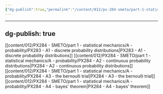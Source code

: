 ```yaml
---
{"dg-publish":true,"permalink":"/content/012/px-284-smeto/part-1-statistical-mechanics/a-probability/a-probability/","noteIcon":"1","created":"2024-11-25T10:50:32.000+00:00","updated":"2025-01-18T13:03:04.558+00:00"}
---
```

---
dg-publish: true
---
[[content/012/PX284 - SMETO/part 1 - statistical mechanics/A - probability/PX283 - A1 - discrete probability distributions\|PX283 - A1 - discrete probability distributions]]
[[content/012/PX284 - SMETO/part 1 - statistical mechanics/A - probability/PX284 - A2 - continuous probability distributions\|PX284 - A2 - continuous probability distributions]]
[[content/012/PX284 - SMETO/part 1 - statistical mechanics/A - probability/PX284 - A3 - the bernoulli trial\|PX284 - A3 - the bernoulli trial]]
[[content/012/PX284 - SMETO/part 1 - statistical mechanics/A - probability/PX284 - A4 - bayes' theorem\|PX284 - A4 - bayes' theorem]]
